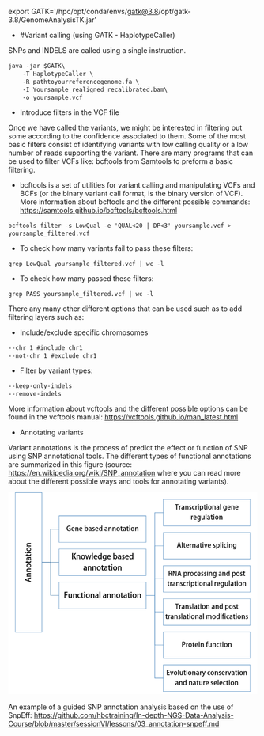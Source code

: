 
export GATK='/hpc/opt/conda/envs/gatk@3.8/opt/gatk-3.8/GenomeAnalysisTK.jar'

* #Variant calling (using GATK - HaplotypeCaller)

SNPs and INDELS are called using a single instruction.

```
java -jar $GATK\
    -T HaplotypeCaller \
    -R pathtoyourreferencegenome.fa \
    -I Yoursample_realigned_recalibrated.bam\
    -o yoursample.vcf
```

* Introduce filters in the VCF file

Once we have called the variants, we might be interested in filtering out some according to the confidence associated to them. Some of the most basic filters consist of identifying variants with low calling quality or a low number of reads supporting the variant. There are many programs that can be used to filter VCFs like: bcftools from Samtools to preform a basic filtering.

* bcftools is a set of utilities for variant calling and manipulating VCFs and BCFs (or the binary variant call format, is the binary version of VCF).
More information about bcftools and the different possible commands: https://samtools.github.io/bcftools/bcftools.html

```
bcftools filter -s LowQual -e 'QUAL<20 | DP<3' yoursample.vcf > yoursample_filtered.vcf
```

* To check how many variants fail to pass these filters:

```
grep LowQual yoursample_filtered.vcf | wc -l
``` 

* To check how many  passed these filters:

```
grep PASS yoursample_filtered.vcf | wc -l
```

There any many other different options that can be used such as to add filtering layers such as:

* Include/exclude specific chromosomes

```
--chr 1 #include chr1
--not-chr 1 #exclude chr1
```

* Filter by variant types:

```
--keep-only-indels 
--remove-indels 
```

More information about vcftools and the different possible options can be found in the vcftools manual: https://vcftools.github.io/man_latest.html

* Annotating variants

Variant annotations is the process of predict the effect or function of SNP using SNP annotational tools. The different types of functional annotations are summarized in this figure (source: https://en.wikipedia.org/wiki/SNP_annotation where you can read more about the different possible ways and tools for annotating variants). 


![Alt text](/Images/SNPannotation1.png "Different types of functional annotation")


An example of a guided SNP annotation analysis based on the use of SnpEff: https://github.com/hbctraining/In-depth-NGS-Data-Analysis-Course/blob/master/sessionVI/lessons/03_annotation-snpeff.md


